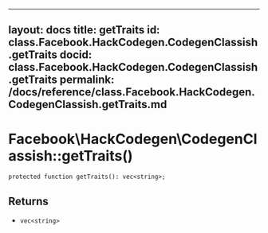 
***

layout: docs
title: getTraits
id: class.Facebook.HackCodegen.CodegenClassish.getTraits
docid: class.Facebook.HackCodegen.CodegenClassish.getTraits
permalink: /docs/reference/class.Facebook.HackCodegen.CodegenClassish.getTraits.md
---







# Facebook\\HackCodegen\\CodegenClassish::getTraits()




``` Hack
protected function getTraits(): vec<string>;
```




## Returns




* ` vec<string> `